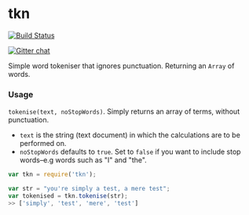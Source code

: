 tkn
===

[![Build Status](https://travis-ci.org/waltervascarvalho/tkn.svg?branch=master)](https://travis-ci.org/waltervascarvalho/tkn)

[![Gitter chat](https://badges.gitter.im/waltervascarvalho/tkn.png)](https://gitter.im/waltervascarvalho/tkn)

Simple word tokeniser that ignores punctuation. Returning an `Array` of words.

### Usage
`tokenise(text, noStopWords)`. Simply returns an array of terms, without punctuation.

* `text` is the string (text document) in which the calculations are to be performed on.
* `noStopWords` defaults to `true`. Set to `false` if you want to include stop words–e.g words such as "I" and "the".

```javascript
var tkn = require('tkn');

var str = "you're simply a test, a mere test";
var tokenised = tkn.tokenise(str);
>> ['simply', 'test', 'mere', 'test']

